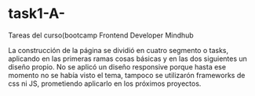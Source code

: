 # task1-A-
Tareas del curso(bootcamp Frontend Developer Mindhub

La construcción de la página se dividió en cuatro segmento o tasks, aplicando en las primeras ramas cosas básicas y en las dos siguientes un diseño propio.
No se aplicó un diseño responsive porque hasta ese momento no se había visto el tema, tampoco se utilizarón frameworks de css ni JS, 
prometiendo aplicarlo en los próximos proyectos.
